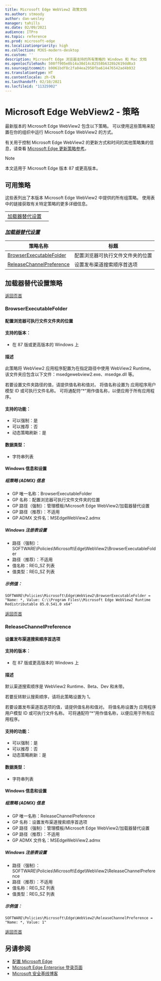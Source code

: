 ```yaml
---
title: Microsoft Edge WebView2 政策文档
ms.author: stmoody
author: dan-wesley
manager: tahills
ms.date: 02/09/2021
audience: ITPro
ms.topic: reference
ms.prod: microsoft-edge
ms.localizationpriority: high
ms.collection: M365-modern-desktop
ms.custom: ''
description: Microsoft Edge 浏览器支持的所有策略的 Windows 和 Mac 文档
ms.openlocfilehash: 508ff905e0b14a30d14c82558b6328b2619dd8a3
ms.sourcegitcommit: b9061bdf8c2fa04ea2958fba614476542ad4b932
ms.translationtype: HT
ms.contentlocale: zh-CN
ms.lasthandoff: 02/10/2021
ms.locfileid: "11325902"
---
```

# Microsoft Edge WebView2 - 策略

最新版本的 Microsoft Edge WebView2 包含以下策略。 可以使用这些策略来配置在你的组织中运行 Microsoft Edge WebView2 的方式。

有关用于控制 Microsoft Edge WebView2 的更新方式和时间的其他策略集的信息，请查看 [Microsoft Edge 更新策略参考](microsoft-edge-update-policies.md)。

> [!NOTE]
> 本文适用于 Microsoft Edge 版本 87 或更高版本。

## 可用策略

这些表列出了本版本 Microsoft Edge WebView2 中提供的所有组策略。 使用表中的链接获取有关特定策略的更多详细信息。

|||
|-|-|
|[加载器替代设置](#loader-override-settings)|

### [*加载器替代设置*](#loader-override-settings-policies)

|策略名称|标题|
|-|-|
|[BrowserExecutableFolder](#browserexecutablefolder)|配置浏览器可执行文件文件夹的位置|
|[ReleaseChannelPreference](#releasechannelpreference)|设置发布渠道搜索顺序首选项|




  ## 加载器替代设置策略

  [返回页首](#microsoft-edge-webview2---policies)

  ### BrowserExecutableFolder

  #### 配置浏览器可执行文件文件夹的位置

  
  
  #### 支持的版本：

  - 在 87 版或更高版本的 Windows 上

  #### 描述

  此策略将 WebView2 应用程序配置为在指定路径中使用 WebView2 Runtime。 该文件夹应包含以下文件：msedgewebview2.exe、msedge.dll 等。

若要设置文件夹路径的值，请提供值名称和值对。 将值名称设置为 应用程序用户模型 ID 或可执行文件名称。 可将通配符“*”用作值名称，以便应用于所有应用程序。

  #### 支持的功能：

  - 可以强制：是
  - 可以推荐：否
  - 动态策略刷新：是

  #### 数据类型：

  - 字符串列表

  #### Windows 信息和设置

  ##### 组策略 (ADMX) 信息

  - GP 唯一名称：BrowserExecutableFolder
  - GP 名称：配置浏览器可执行文件文件夹的位置
  - GP 路径（强制）：管理模板/Microsoft Edge WebView2/加载器替代设置
  - GP 路径（推荐）：不适用
  - GP ADMX 文件名：MSEdgeWebView2.admx

  ##### Windows 注册表设置

  - 路径（强制）：SOFTWARE\Policies\Microsoft\Edge\WebView2\BrowserExecutableFolder
  - 路径（推荐）：不适用
  - 值名称：REG_SZ 列表
  - 值类型：REG_SZ 列表

  ##### 示例值：

```
SOFTWARE\Policies\Microsoft\Edge\WebView2\BrowserExecutableFolder = "Name: *, Value: C:\\Program Files\\Microsoft Edge WebView2 Runtime Redistributable 85.0.541.0 x64"

```

  

  [返回页首](#microsoft-edge-webview2---policies)

  ### ReleaseChannelPreference

  #### 设置发布渠道搜索顺序首选项

  
  
  #### 支持的版本：

  - 在 87 版或更高版本的 Windows 上

  #### 描述

  默认渠道搜索顺序是 WebView2 Runtime、Beta、Dev 和未带。

若要反转默认搜索顺序，请将此策略设置为 1。

若要设置发布渠道首选项的值，请提供值名称和值对。 将值名称设置为 应用程序用户模型 ID 或可执行文件名称。 可将通配符“*”用作值名称，以便应用于所有应用程序。

  #### 支持的功能：

  - 可以强制：是
  - 可以推荐：否
  - 动态策略刷新：是

  #### 数据类型：

  - 字符串列表

  #### Windows 信息和设置

  ##### 组策略 (ADMX) 信息

  - GP 唯一名称：ReleaseChannelPreference
  - GP 名称：设置发布渠道搜索顺序首选项
  - GP 路径（强制）：管理模板/Microsoft Edge WebView2/加载器替代设置
  - GP 路径（推荐）：不适用
  - GP ADMX 文件名：MSEdgeWebView2.admx

  ##### Windows 注册表设置

  - 路径（强制）：SOFTWARE\Policies\Microsoft\Edge\WebView2\ReleaseChannelPreference
  - 路径（推荐）：不适用
  - 值名称：REG_SZ 列表
  - 值类型：REG_SZ 列表

  ##### 示例值：

```
SOFTWARE\Policies\Microsoft\Edge\WebView2\ReleaseChannelPreference = "Name: *, Value: 1"

```

  

  [返回页首](#microsoft-edge-webview2---policies)


## 另请参阅

- [配置 Microsoft Edge](configure-microsoft-edge.md)
- [Microsoft Edge Enterprise 登录页面](https://aka.ms/EdgeEnterprise)
- [Microsoft 安全基线博客](https://techcommunity.microsoft.com/t5/microsoft-security-baselines/bg-p/Microsoft-Security-Baselines)